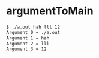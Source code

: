 # argumentToMain

```bash
$ ./a.out hah lll 12
Argument 0 = ./a.out
Argument 1 = hah
Argument 2 = lll
Argument 3 = 12
```
